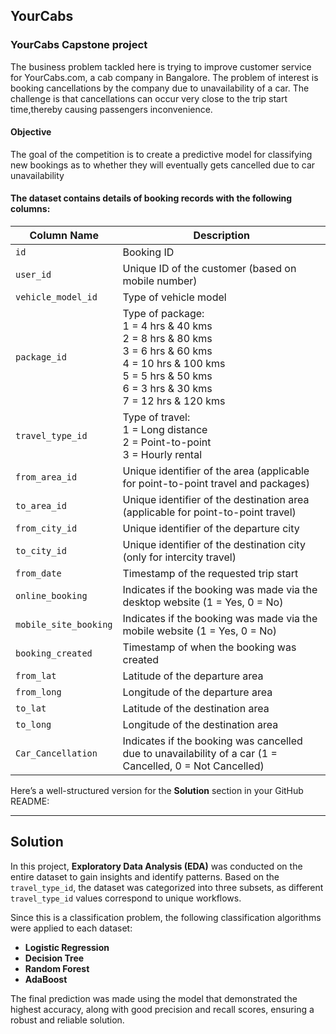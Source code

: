 ## YourCabs
### YourCabs Capstone project

The business problem tackled here is trying to improve customer service for YourCabs.com, a cab company in Bangalore. The problem of interest is booking cancellations by the company due to unavailability of a car. The challenge is that cancellations can occur very close to the trip start time,thereby causing passengers inconvenience.

#### Objective
The goal of the competition is to create a predictive model for classifying new bookings as to whether they will eventually gets cancelled due to car unavailability



#### The dataset contains details of booking records with the following columns:

| **Column Name**        | **Description**                                                                                     |
|-------------------------|-----------------------------------------------------------------------------------------------------|
| `id`                   | Booking ID                                                                                         |
| `user_id`              | Unique ID of the customer (based on mobile number)                                                 |
| `vehicle_model_id`     | Type of vehicle model                                                                              |
| `package_id`           | Type of package:<br>1 = 4 hrs & 40 kms<br>2 = 8 hrs & 80 kms<br>3 = 6 hrs & 60 kms<br>4 = 10 hrs & 100 kms<br>5 = 5 hrs & 50 kms<br>6 = 3 hrs & 30 kms<br>7 = 12 hrs & 120 kms |
| `travel_type_id`       | Type of travel:<br>1 = Long distance<br>2 = Point-to-point<br>3 = Hourly rental                     |
| `from_area_id`         | Unique identifier of the area (applicable for point-to-point travel and packages)                  |
| `to_area_id`           | Unique identifier of the destination area (applicable for point-to-point travel)                   |
| `from_city_id`         | Unique identifier of the departure city                                                            |
| `to_city_id`           | Unique identifier of the destination city (only for intercity travel)                              |
| `from_date`            | Timestamp of the requested trip start                                                              |
| `online_booking`       | Indicates if the booking was made via the desktop website (1 = Yes, 0 = No)                        |
| `mobile_site_booking`  | Indicates if the booking was made via the mobile website (1 = Yes, 0 = No)                         |
| `booking_created`      | Timestamp of when the booking was created                                                          |
| `from_lat`             | Latitude of the departure area                                                                     |
| `from_long`            | Longitude of the departure area                                                                    |
| `to_lat`               | Latitude of the destination area                                                                   |
| `to_long`              | Longitude of the destination area                                                                  |
| `Car_Cancellation`     | Indicates if the booking was cancelled due to unavailability of a car (1 = Cancelled, 0 = Not Cancelled) |



Here’s a well-structured version for the **Solution** section in your GitHub README:

---

## Solution

In this project, **Exploratory Data Analysis (EDA)** was conducted on the entire dataset to gain insights and identify patterns. Based on the `travel_type_id`, the dataset was categorized into three subsets, as different `travel_type_id` values correspond to unique workflows.

Since this is a classification problem, the following classification algorithms were applied to each dataset:

- **Logistic Regression**  
- **Decision Tree**  
- **Random Forest**  
- **AdaBoost**  

The final prediction was made using the model that demonstrated the highest accuracy, along with good precision and recall scores, ensuring a robust and reliable solution.  

